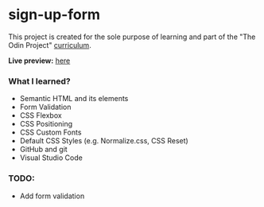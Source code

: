 # sign-up-form
This project is created for the sole purpose of learning and part of the "The Odin Project" [curriculum](https://theodinproject.com/).

**Live preview:** [here](https://hicarlodacuyan.github.io/sign-up-form/)

### What I learned?

* Semantic HTML and its elements
* Form Validation
* CSS Flexbox
* CSS Positioning
* CSS Custom Fonts
* Default CSS Styles (e.g. Normalize.css, CSS Reset)
* GitHub and git
* Visual Studio Code

### TODO:

* Add form validation